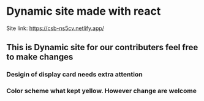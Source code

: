 # Dynamic site made with react
Site link:
https://csb-ns5cv.netlify.app/
## This is Dynamic site for our contributers feel free to make changes
### Desigin of display card needs extra attention
### Color scheme what kept yellow. However change are welcome 

